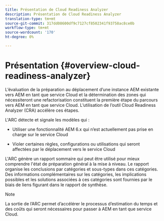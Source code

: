```yaml
---
title: Présentation de Cloud Readiness Analyzer
description: Présentation de Cloud Readiness Analyzer
translation-type: tm+mt
source-git-commit: 317dd08600df9c7127cf8502341f93758ac8ce0b
workflow-type: tm+mt
source-wordcount: '170'
ht-degree: 0%

---
```



# Présentation {#overview-cloud-readiness-analyzer}

L’évaluation de la préparation au déplacement d’une instance AEM existante vers AEM en tant que service Cloud et la détermination des zones qui nécessiteront une refactorisation constituent la première étape du parcours vers AEM en tant que service Cloud. L’utilisation de l’outil Cloud Readiness Analyzer (CRA) accélère ces étapes.

L&#39;ARC détecte et signale les modèles qui :

* Utiliser une fonctionnalité AEM 6.x qui n’est actuellement pas prise en charge sur le service Cloud

* Violer certaines règles, configurations ou utilisations qui seront affectées par le déplacement vers le service Cloud

L&#39;ARC génère un rapport sommaire qui peut être utilisé pour mieux comprendre l&#39;état de préparation général à la mise à niveau.  Le rapport organise les conclusions par catégories et sous-types dans ces catégories. Des informations complémentaires sur les catégories, les implications possibles et les solutions associées à ces catégories sont fournies par le biais de liens figurant dans le rapport de synthèse.

>[!NOTE]
>La sortie de l’ARC permet d’accélérer le processus d’estimation du temps et des coûts qui seront nécessaires pour passer à AEM en tant que service Cloud.
